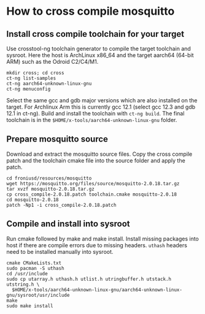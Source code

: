 # How to cross compile mosquitto

## Install cross compile toolchain for your target

Use crosstool-ng toolchain generator to compile the target toolchain and sysroot.
Here the host is ArchLinux x86_64 and the target aarch64 (64-bit ARM) such as 
the Odroid C2/C4/M1.

```
mkdir cross; cd cross
ct-ng list-samples
ct-ng aarch64-unknown-linux-gnu
ct-ng menuconfig
```
Select the same gcc and gdb major versions which are also installed on the target.
For Archlinux Arm this is currently gcc 12.1 (select gcc 12.3 and gdb 12.1 in ct-ng).
Build and install the toolchain with `ct-ng build`. The final toolchain is in the 
`$HOME/x-tools/aarch64-unknown-linux-gnu` folder.

## Prepare mosquitto source

Download and extract the mosquitto source files. Copy the cross compile patch
and the toolchain cmake file into the source folder and apply the patch.

```
cd froniusd/resources/mosquitto
wget https://mosquitto.org/files/source/mosquitto-2.0.18.tar.gz
tar xvzf mosquitto-2.0.18.tar.gz
cp cross_compile-2.0.18.patch toolchain.cmake mosquitto-2.0.18
cd mosquitto-2.0.18
patch -Np1 -i cross_compile-2.0.18.patch
```

## Compile and install into sysroot

Run cmake followed by make and make install. Install missing packages 
into host if there are compile errors due to missing headers. `uthash` 
headers need to be installed manually into sysroot.

```
cmake CMakeLists.txt
sudo pacman -S uthash
cd /usr/include
sudo cp utarray.h uthash.h utlist.h utringbuffer.h utstack.h utstring.h \
  $HOME/x-tools/aarch64-unknown-linux-gnu/aarch64-unknown-linux-gnu/sysroot/usr/include
make
sudo make install
```
